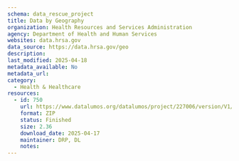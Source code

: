 ```yaml
---
schema: data_rescue_project 
title: Data by Geography
organization: Health Resources and Services Administration
agency: Department of Health and Human Services
websites: data.hrsa.gov
data_source: https://data.hrsa.gov/geo
description: 
last_modified: 2025-04-18
metadata_available: No
metadata_url: 
category:
  - Health & Healthcare 
resources:
  - id: 750
    url: https://www.datalumos.org/datalumos/project/227006/version/V1/view
    format: ZIP
    status: Finished
    size: 2.36
    download_date: 2025-04-17
    maintainer: DRP, DL
    notes: 
---
```

